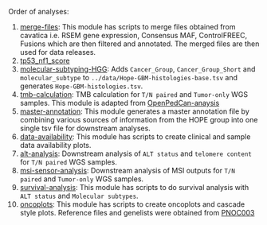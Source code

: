 
Order of analyses:

1. [merge-files](https://github.com/d3b-center/hope-cohort-analysis/tree/master/analyses/merge-files): This module has scripts to merge files obtained from cavatica i.e. RSEM gene expression, Consensus MAF, ControlFREEC, Fusions which are then filtered and annotated. The merged files are then used for data releases.
2. [tp53_nf1_score](https://github.com/d3b-center/hope-cohort-analysis/tree/master/analyses/tp53_nf1_score)
3. [molecular-subtyping-HGG](https://github.com/d3b-center/hope-cohort-analysis/tree/master/analyses/molecular-subtyping-HGG): Adds `Cancer_Group`, `Cancer_Group_Short` and `molecular_subtype` to `../data/Hope-GBM-histologies-base.tsv` and generates `Hope-GBM-histologies.tsv`.
4. [tmb-calculation](https://github.com/d3b-center/hope-cohort-analysis/tree/master/analyses/tmb-calculation): TMB calculation for `T/N paired` and `Tumor-only` WGS samples. This module is adapted from [OpenPedCan-anaysis](https://github.com/d3b-center/OpenPedCan-analysis/tree/dev/analyses/tmb-calculation)
5. [master-annotation](https://github.com/d3b-center/hope-cohort-analysis/tree/master/analyses/master-annotation): This module generates a master annotation file by combining various sources of information from the HOPE group into one single tsv file for downstream analyses.
6. [data-availability](https://github.com/d3b-center/hope-cohort-analysis/tree/master/analyses/data-availability): This module has scripts to create clinical and sample data availability plots.
7. [alt-analysis](https://github.com/d3b-center/hope-cohort-analysis/tree/master/analyses/alt-analysis): Downstream analysis of `ALT status` and `telomere content` for `T/N paired` WGS samples. 
8. [msi-sensor-analysis](https://github.com/d3b-center/hope-cohort-analysis/tree/master/analyses/msi-sensor-analysis): Downstream analysis of MSI outputs for `T/N paired` and `Tumor-only` WGS samples. 
9. [survival-analysis](https://github.com/d3b-center/hope-cohort-analysis/tree/master/analyses/survival-analysis): This module has scripts to do survival analysis with `ALT status` and `Molecular subtypes`.  
10. [oncoplots](https://github.com/d3b-center/hope-cohort-analysis/tree/master/analyses/oncoplots): This module has scripts to create oncoplots and cascade style plots. Reference files and genelists were obtained from [PNOC003](https://github.com/d3b-center/d3b-pnoc003-HGG-DMG-omics/tree/master/analyses/Oncoplot)
